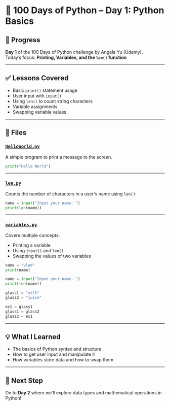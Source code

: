 # 🐍 100 Days of Python – Day 1: Python Basics

## 📅 Progress
**Day 1** of the 100 Days of Python challenge by Angela Yu (Udemy).  
Today’s focus: **Printing, Variables, and the `len()` function**

---

## ✅ Lessons Covered
- Basic `print()` statement usage
- User input with `input()`
- Using `len()` to count string characters
- Variable assignments
- Swapping variable values

---

## 📂 Files

### [`HelloWorld.py`](HelloWorld.py)
A simple program to print a message to the screen.
```python
print("Hello World")
```

---

### [`len.py`](len.py)
Counts the number of characters in a user's name using `len()`:
```python
name = input("Input your name: ")
print(len(name))
```

---

### [`variables.py`](variables.py)
Covers multiple concepts:
- Printing a variable
- Using `input()` and `len()`
- Swapping the values of two variables
```python
name = "vlad"
print(name)

name = input("Input your name: ")
print(len(name))

glass1 = "milk"
glass2 = "juice"

ex1 = glass1
glass1 = glass2
glass2 = ex1
```

---

## 💡 What I Learned
- The basics of Python syntax and structure
- How to get user input and manipulate it
- How variables store data and how to swap them

---

## 🚀 Next Step
On to **Day 2** where we’ll explore data types and mathematical operations in Python!
